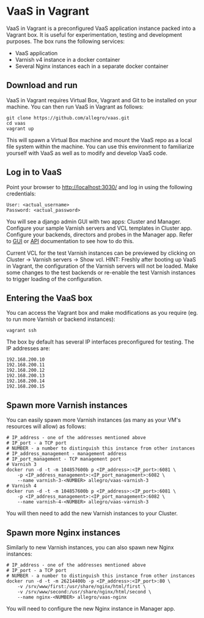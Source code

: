 VaaS in Vagrant
===============
VaaS in Vagrant is a preconfigured VaaS application instance packed into a Vagrant box. It is useful for experimentation, testing and development purposes. The box runs the following services:

* VaaS application
* Varnish v4 instance in a docker container
* Several Nginx instances each in a separate docker container

Download and run
----------------
VaaS in Vagrant requires Virtual Box, Vagrant and Git to be installed on your machine. You can then run VaaS in Vagrant as follows:

    git clone https://github.com/allegro/vaas.git
    cd vaas
    vagrant up

This will spawn a Virtual Box machine and mount the VaaS repo as a local file system within the machine. You can use this environment to familiarize yourself with VaaS as well as to modify and develop VaaS code.

Log in to VaaS
--------------
Point your browser to <http://localhost:3030/> and log in using the following credentials:

    User: <actual_username>
    Password: <actual_password>

You will see a django admin GUI with two apps: Cluster and Manager. Configure your sample Varnish servers and VCL templates in Cluster app. Configure your backends, directors and probes in the Manager app. Refer to [GUI](../documentation/gui.md) or [API](../documentation/api.md) documentation to see how to do this.

Current VCL for the test Varnish instances can be previewed by clicking on Cluster -> Varnish servers -> Show vcl. HINT: Freshly after booting up VaaS in Vagrant, the configuration of the Varnish servers will not be loaded. Make some changes to the test backends or re-enable the test Varnish instances to trigger loading of the configuration.

Entering the VaaS box
---------------------
You can access the Vagrant box and make modifications as you require (eg. to run more Varnish or backend instances):

    vagrant ssh

The box by default has several IP interfaces preconfigured for testing. The IP addresses are:

    192.168.200.10
    192.168.200.11
    192.168.200.12
    192.168.200.13
    192.168.200.14
    192.168.200.15

Spawn more Varnish instances
----------------------------
You can easily spawn more Varnish instances (as many as your VM's resources will allow) as follows:

    # IP_address - one of the addresses mentioned above
    # IP_port - a TCP port
    # NUMBER - a number to distinguish this instance from other instances
    # IP_address_management - management address
    # IP_port_management - TCP management port
    # Varnish 3
    docker run -d -t -m 104857600b p <IP_address>:<IP_port>:6081 \
        -p <IP_address_management>:<IP_port_management>:6082 \
        --name varnish-3-<NUMBER> allegro/vaas-varnish-3
    # Varnish 4
    docker run -d -t -m 104857600b p <IP_address>:<IP_port>:6081 \
        -p <IP_address_management>:<IP_port_management>:6082 \
        --name varnish-4-<NUMBER> allegro/vaas-varnish-3

You will then need to add the new Varnish instances to your Cluster.

Spawn more Nginx instances
--------------------------
Similarly to new Varnish instances, you can also spawn new Nginx instances:

    # IP_address - one of the addresses mentioned above
    # IP_port - a TCP port
    # NUMBER - a number to distinguish this instance from other instances
    docker run -d -t -m 26214400b -p <IP_address>:<IP_port>:80 \
        -v /srv/www/first:/usr/share/nginx/html/first \
        -v /srv/www/second:/usr/share/nginx/html/second \
        --name nginx-<NUMBER> allegro/vaas-nginx

You will need to configure the new Nginx instance in Manager app.
